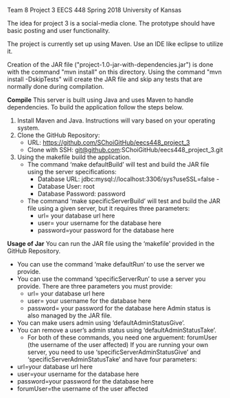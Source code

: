 Team 8 Project 3 EECS 448 Spring 2018 University of Kansas

The idea for project 3 is a social-media clone. The prototype should have basic posting and user functionality.

The project is currently set up using Maven. Use an IDE like eclipse to utilize it.

Creation of the JAR file ("project-1.0-jar-with-dependencies.jar") is done with the command "mvn install" on this directory.
	Using the command "mvn install -DskipTests" will create the JAR file and skip any tests that are normally done during compilation.


**Compile**
This server is built using Java and uses Maven to handle dependencies. To build the application follow the steps below.
1. Install Maven and Java. Instructions will vary based on your operating system.
2. Clone the GitHub Repository:
   - URL: https://github.com/SChoiGitHub/eecs448_project_3
   - Clone with SSH: git@github.com:SChoiGitHub/eecs448_project_3.git
3. Using the makefile build the application.
   - The command ‘make defaultBuild’ will test and build the JAR file using the server specifications:
     - Database URL: jdbc:mysql://localhost:3306/sys?useSSL=false -
     - Database User: root
     - Database Password: password
   - The command ‘make specificServerBuild’ will test and build the JAR file using a given server, but it requires three parameters:
     - url= your database url here
     - user= your username for the database here
     - password=your password for the database here

**Usage of Jar**
You can run the JAR file using the ‘makefile’ provided in the GitHub Repository.
- You can use the command ‘make defaultRun‘ to use the server we provide.
- You can use the command ‘specificServerRun’ to use a server you provide. There are three parameters you must provide:
  - url= your database url here
  - user= your username for the database here
  - password= your password for the database here
Admin status is also managed by the JAR file.
- You can make users admin using ‘defaultAdminStatusGive’.
- You can remove a user’s admin status using ‘defaultAdminStatusTake’.
  - For both of these commands, you need one arguement: forumUser (the username of the user affected)
If you are running your own server, you need to use ‘specificServerAdminStatusGive’ and ‘specificServerAdminStatusTake’ and have four parameters:
- url=your database url here
- user=your username for the database here
- password=your password for the database here
- forumUser=the username of the user affected
